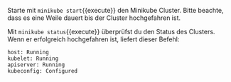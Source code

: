 Starte mit `minikube start`{{execute}} den Minikube Cluster.
Bitte beachte, dass es eine Weile dauert bis der Cluster hochgefahren ist.

Mit `minikube status`{{execute}} überprüfst du den Status des Clusters. Wenn er erfolgreich hochgefahren ist,
liefert dieser Befehl:

```
host: Running
kubelet: Running
apiserver: Running
kubeconfig: Configured
```